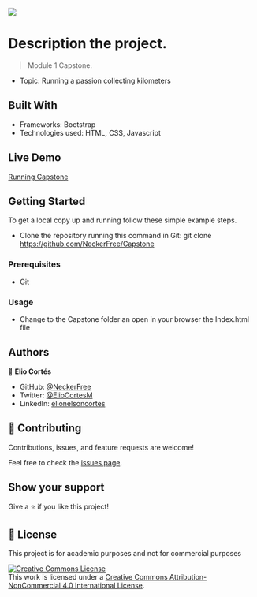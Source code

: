 ![](https://img.shields.io/badge/Microverse-blueviolet)

# Description the project.

>Module 1 Capstone.
 -  Topic: Running a passion collecting kilometers

## Built With

- Frameworks: Bootstrap
- Technologies used: HTML, CSS, Javascript

## Live Demo 

[Running Capstone](https://neckerfree.github.io/Capstone/)

## Getting Started

To get a local copy up and running follow these simple example steps.
- Clone the repository running this command in Git:
  git clone https://github.com/NeckerFree/Capstone

### Prerequisites
- Git 

### Usage
- Change to the Capstone folder an open in your browser the Index.html file
  
## Authors
👤 **Elio Cortés**

- GitHub: [@NeckerFree](https://github.com/NeckerFree)
- Twitter: [@ElioCortesM](https://twitter.com/ElioCortesM)
- LinkedIn: [elionelsoncortes](https://www.linkedin.com/in/elionelsoncortes/)

## 🤝 Contributing

Contributions, issues, and feature requests are welcome!

Feel free to check the [issues page](../../issues/).

## Show your support

Give a ⭐️ if you like this project!

## 📝 License

This project is for academic purposes and not for commercial purposes

<a rel="license" href="http://creativecommons.org/licenses/by-nc/4.0/"><img alt="Creative Commons License" style="border-width:0" src="https://i.creativecommons.org/l/by-nc/4.0/88x31.png" /></a><br />This work is licensed under a <a rel="license" href="http://creativecommons.org/licenses/by-nc/4.0/">Creative Commons Attribution-NonCommercial 4.0 International License</a>.
